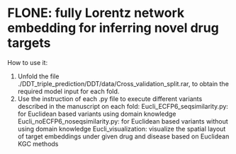 # FLONE: fully Lorentz network embedding for inferring novel drug targets

How to use it:

1. Unfold the file ./DDT_triple_prediction/DDT/data/Cross_validation_split.rar, to obtain the required model input for each fold.
2. Use the instruction of each .py file to execute different variants described in the manuscript on each fold:
  Eucli_ECFP6_seqsimilarity.py: for Euclidean based variants using domain knowledge
  Eucli_noECFP6_noseqsimilarity.py: for Euclidean based variants without using domain knowledge
  Eucli_visualization: visualize the spatial layout of target embeddings under given drug and disease based on Euclidean KGC methods
  
  

